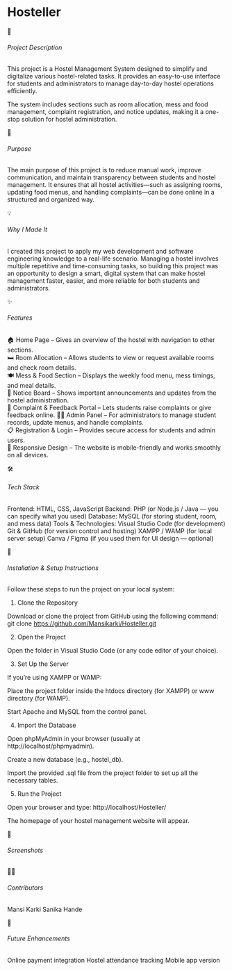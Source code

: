 <h1> Hosteller</h1>


🏡 <h6>Project Description</h6>

This project is a Hostel Management System designed to simplify and digitalize various hostel-related tasks. It provides an easy-to-use interface for students and administrators to manage day-to-day hostel operations efficiently.

The system includes sections such as room allocation, mess and food management, complaint registration, and notice updates, making it a one-stop solution for hostel administration.

🎯 <h6>Purpose</h6>

The main purpose of this project is to reduce manual work, improve communication, and maintain transparency between students and hostel management. It ensures that all hostel activities—such as assigning rooms, updating food menus, and handling complaints—can be done online in a structured and organized way.

💡 <h6>Why I Made It</h6>

I created this project to apply my web development and software engineering knowledge to a real-life scenario. Managing a hostel involves multiple repetitive and time-consuming tasks, so building this project was an opportunity to design a smart, digital system that can make hostel management faster, easier, and more reliable for both students and administrators.


✨ <h6>Features</h6>

🏠 Home Page – Gives an overview of the hostel with navigation to other sections.<br>
🛏️ Room Allocation – Allows students to view or request available rooms and check room details.<br>
🍽️ Mess & Food Section – Displays the weekly food menu, mess timings, and meal details.<br>
🧾 Notice Board – Shows important announcements and updates from the hostel administration.<br>
💬 Complaint & Feedback Portal – Lets students raise complaints or give feedback online.<break>
👩‍💻 Admin Panel – For administrators to manage student records, update menus, and handle complaints.<br>
📋 Registration & Login – Provides secure access for students and admin users.<br>
📱 Responsive Design – The website is mobile-friendly and works smoothly on all devices.<br>

🛠️ <h6>Tech Stack</h6>

Frontend: HTML, CSS, JavaScript
Backend: PHP (or Node.js / Java — you can specify what you used)
Database: MySQL (for storing student, room, and mess data)
Tools & Technologies:
Visual Studio Code (for development)
Git & GitHub (for version control and hosting)
XAMPP / WAMP (for local server setup)
Canva / Figma (if you used them for UI design — optional)

🚀 <h6>Installation & Setup Instructions</h6>

Follow these steps to run the project on your local system:

1. Clone the Repository

Download or clone the project from GitHub using the following command:
git clone https://github.com/Mansikarki/Hosteller.git

2. Open the Project

Open the folder in Visual Studio Code (or any code editor of your choice).

3. Set Up the Server

If you’re using XAMPP or WAMP:

Place the project folder inside the htdocs directory (for XAMPP) or www directory (for WAMP).

Start Apache and MySQL from the control panel.

4. Import the Database

Open phpMyAdmin in your browser (usually at http://localhost/phpmyadmin).

Create a new database (e.g., hostel_db).

Import the provided .sql file from the project folder to set up all the necessary tables.

5. Run the Project

Open your browser and type:
http://localhost/Hosteller/

The homepage of your hostel management website will appear.

📸 <h6>Screenshots</h6>

👩‍💻 <h6>Contributors</h6>

Mansi Karki
Sanika Hande

🚧 <h6>Future Enhancements</h6>

Online payment integration
Hostel attendance tracking
Mobile app version



